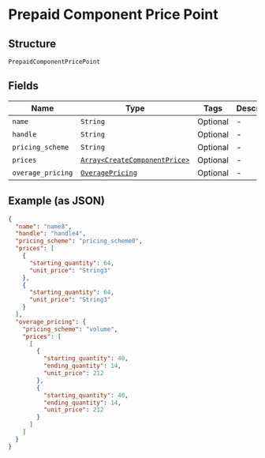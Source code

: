 
# Prepaid Component Price Point

## Structure

`PrepaidComponentPricePoint`

## Fields

| Name | Type | Tags | Description |
|  --- | --- | --- | --- |
| `name` | `String` | Optional | - |
| `handle` | `String` | Optional | - |
| `pricing_scheme` | `String` | Optional | - |
| `prices` | [`Array<CreateComponentPrice>`](../../doc/models/create-component-price.md) | Optional | - |
| `overage_pricing` | [`OveragePricing`](../../doc/models/overage-pricing.md) | Optional | - |

## Example (as JSON)

```json
{
  "name": "name8",
  "handle": "handle4",
  "pricing_scheme": "pricing_scheme0",
  "prices": [
    {
      "starting_quantity": 64,
      "unit_price": "String3"
    },
    {
      "starting_quantity": 64,
      "unit_price": "String3"
    }
  ],
  "overage_pricing": {
    "pricing_scheme": "volume",
    "prices": [
      [
        {
          "starting_quantity": 40,
          "ending_quantity": 14,
          "unit_price": 212
        },
        {
          "starting_quantity": 40,
          "ending_quantity": 14,
          "unit_price": 212
        }
      ]
    ]
  }
}
```

